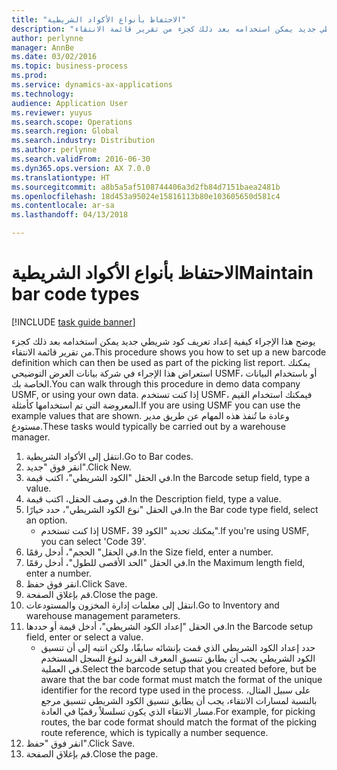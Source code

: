 ```yaml
---
title: "الاحتفاظ بأنواع الأكواد الشريطية"
description: "يوضح هذا الإجراء كيفية إعداد تعريف كود شريطي جديد يمكن استخدامه بعد ذلك كجزء من تقرير قائمة الانتقاء."
author: perlynne
manager: AnnBe
ms.date: 03/02/2016
ms.topic: business-process
ms.prod: 
ms.service: dynamics-ax-applications
ms.technology: 
audience: Application User
ms.reviewer: yuyus
ms.search.scope: Operations
ms.search.region: Global
ms.search.industry: Distribution
ms.author: perlynne
ms.search.validFrom: 2016-06-30
ms.dyn365.ops.version: AX 7.0.0
ms.translationtype: HT
ms.sourcegitcommit: a8b5a5af5108744406a3d2fb84d7151baea2481b
ms.openlocfilehash: 18d453a95024e15816113b80e103605650d581c4
ms.contentlocale: ar-sa
ms.lasthandoff: 04/13/2018

---
```

# <a name="maintain-bar-code-types"></a><span data-ttu-id="fac1d-103">الاحتفاظ بأنواع الأكواد الشريطية</span><span class="sxs-lookup"><span data-stu-id="fac1d-103">Maintain bar code types</span></span>

[!INCLUDE [task guide banner](../../includes/task-guide-banner.md)]

<span data-ttu-id="fac1d-104">يوضح هذا الإجراء كيفية إعداد تعريف كود شريطي جديد يمكن استخدامه بعد ذلك كجزء من تقرير قائمة الانتقاء.</span><span class="sxs-lookup"><span data-stu-id="fac1d-104">This procedure shows you how to set up a new barcode definition which can then be used as part of the picking list report.</span></span> <span data-ttu-id="fac1d-105">يمكنك استعراض هذا الإجراء في شركة بيانات العرض التوضيحي USMF، أو باستخدام البيانات الخاصة بك.</span><span class="sxs-lookup"><span data-stu-id="fac1d-105">You can walk through this procedure in demo data company USMF, or using your own data.</span></span> <span data-ttu-id="fac1d-106">إذا كنت تستخدم USMF، فيمكنك استخدام القيم المعروضة التي تم استخدامها كأمثلة.</span><span class="sxs-lookup"><span data-stu-id="fac1d-106">If you are using USMF you can use the example values that are shown.</span></span> <span data-ttu-id="fac1d-107">وعادة ما تُنفذ هذه المهام عن طريق مدير مستودع.</span><span class="sxs-lookup"><span data-stu-id="fac1d-107">These tasks would typically be carried out by a warehouse manager.</span></span>

1. <span data-ttu-id="fac1d-108">انتقل إلى الأكواد الشريطية.</span><span class="sxs-lookup"><span data-stu-id="fac1d-108">Go to Bar codes.</span></span>
2. <span data-ttu-id="fac1d-109">انقر فوق "جديد".</span><span class="sxs-lookup"><span data-stu-id="fac1d-109">Click New.</span></span>
3. <span data-ttu-id="fac1d-110">في الحقل "الكود الشريطي"، اكتب قيمة.</span><span class="sxs-lookup"><span data-stu-id="fac1d-110">In the Barcode setup field, type a value.</span></span>
4. <span data-ttu-id="fac1d-111">في وصف الحقل، اكتب قيمة.</span><span class="sxs-lookup"><span data-stu-id="fac1d-111">In the Description field, type a value.</span></span>
5. <span data-ttu-id="fac1d-112">في الحقل "نوع الكود الشريطي"، حدد خيارًا.</span><span class="sxs-lookup"><span data-stu-id="fac1d-112">In the Bar code type field, select an option.</span></span>
    * <span data-ttu-id="fac1d-113">إذا كنت تستخدم USMF، يمكنك تحديد "الكود 39".</span><span class="sxs-lookup"><span data-stu-id="fac1d-113">If you're using USMF, you can select 'Code 39'.</span></span>  
6. <span data-ttu-id="fac1d-114">في الحقل" الحجم"، أدخل رقمًا.</span><span class="sxs-lookup"><span data-stu-id="fac1d-114">In the Size field, enter a number.</span></span>
7. <span data-ttu-id="fac1d-115">في الحقل "الحد الأقصى للطول"، أدخل رقمًا.</span><span class="sxs-lookup"><span data-stu-id="fac1d-115">In the Maximum length field, enter a number.</span></span>
8. <span data-ttu-id="fac1d-116">انقر فوق حفظ.</span><span class="sxs-lookup"><span data-stu-id="fac1d-116">Click Save.</span></span>
9. <span data-ttu-id="fac1d-117">قم بإغلاق الصفحة.</span><span class="sxs-lookup"><span data-stu-id="fac1d-117">Close the page.</span></span>
10. <span data-ttu-id="fac1d-118">انتقل إلى معلمات إدارة المخزون والمستودعات.</span><span class="sxs-lookup"><span data-stu-id="fac1d-118">Go to Inventory and warehouse management parameters.</span></span>
11. <span data-ttu-id="fac1d-119">في الحقل "إعداد الكود الشريطي"، أدخل قيمة أو حددها.</span><span class="sxs-lookup"><span data-stu-id="fac1d-119">In the Barcode setup field, enter or select a value.</span></span>
    * <span data-ttu-id="fac1d-120">حدد إعداد الكود الشريطي الذي قمت بإنشائه سابقًا، ولكن انتبه إلى أن تنسيق الكود الشريطي يجب أن يطابق تنسيق المعرف الفريد لنوع السجل المستخدم في العملية.</span><span class="sxs-lookup"><span data-stu-id="fac1d-120">Select the barcode setup that you created before, but be aware that the bar code format must match the format of the unique identifier for the record type used in the process.</span></span> <span data-ttu-id="fac1d-121">على سبيل المثال، بالنسبة لمسارات الانتقاء، يجب أن يطابق تنسيق الكود الشريطي تنسيق مرجع مسار الانتقاء الذي يكون تسلسلاً رقميًا في العادة.</span><span class="sxs-lookup"><span data-stu-id="fac1d-121">For example, for picking routes, the bar code format should match the format of the picking route reference, which is typically a number sequence.</span></span>  
12. <span data-ttu-id="fac1d-122">انقر فوق "حفظ".</span><span class="sxs-lookup"><span data-stu-id="fac1d-122">Click Save.</span></span>
13. <span data-ttu-id="fac1d-123">قم بإغلاق الصفحة.</span><span class="sxs-lookup"><span data-stu-id="fac1d-123">Close the page.</span></span>


